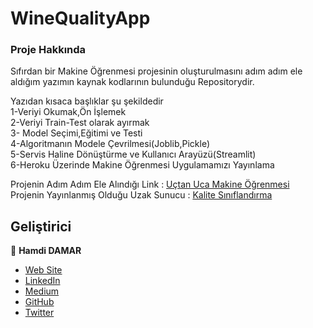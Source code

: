 # WineQualityApp

### Proje Hakkında 

<p>Sıfırdan bir Makine Öğrenmesi projesinin oluşturulmasını adım adım ele aldığım yazımın kaynak kodlarının bulunduğu Repositorydir.<p/>
Yazıdan kısaca başlıklar şu şekildedir<br/>
1-Veriyi Okumak,Ön İşlemek<br/>
2-Veriyi Train-Test olarak ayırmak<br/>
3- Model Seçimi,Eğitimi ve Testi<br/>
4-Algoritmanın Modele Çevrilmesi(Joblib,Pickle)<br/>
5-Servis Haline Dönüştürme ve Kullanıcı Arayüzü(Streamlit)<br/>
6-Heroku Üzerinde Makine Öğrenmesi Uygulamamızı Yayınlama<br/>

Projenin Adım Adım Ele Alındığı Link : [Uçtan Uca Makine Öğrenmesi](https://medium.com/@hamdidamar/streamlit-ve-heroku-ile-u%C3%A7tan-uca-makine-%C3%B6%C4%9Frenmesi-modelleri-ve-yay%C4%B1nlanmas%C4%B1-f54b5d2816e2)<br/>
Projenin Yayınlanmış Olduğu Uzak Sunucu : [Kalite Sınıflandırma ](https://winequalityapp.herokuapp.com/)





## Geliştirici

👤 **Hamdi DAMAR**

- [Web Site](http://hamdidamar.com/?i=1)
- [LinkedIn](https://www.linkedin.com/in/hamdi-damar-bb6a8b159/)
- [Medium](https://medium.com/@damar14607)
- [GitHub](https://github.com/hamdidamar)
- [Twitter](https://twitter.com/DamarHamdi)
